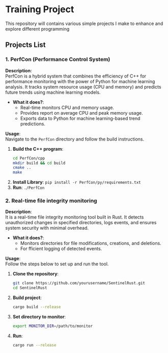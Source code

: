 # Training Project

This repository will contains various simple projects I make to enhance and explore different programming

## Projects List

### 1. PerfCon (Performance Control System)

**Description**:  
PerfCon is a hybrid system that combines the efficiency of C++ for performance monitoring with the power of Python for machine learning analysis. It tracks system resource usage (CPU and memory) and predicts future trends using machine learning models.
- **What it does?**: 
  - Real-time monitors CPU and memory usage.
  - Provides report on average CPU and peak memory usage.
  - Exports data to Python for machine learning-based trend predictions.
  
**Usage**:  
Navigate to the `PerfCon` directory and follow the build instructions.

1. **Build the C++ program**:
   ```bash
   cd PerfCon/cpp
   mkdir build && cd build
   cmake ..
   make
   ```
2. **Install Library**:
   ```pip install -r PerfCon/py/requirements.txt```
3. **Run**:
   ```./PerfCon```


### 2. Real-time file integrity monitoring 

**Description**:  
It is a real-time file integrity monitoring tool built in Rust. It detects unauthorized changes in specified directories, logs events, and ensures system security with minimal overhead.

- **What it does?**:
  - Monitors directories for file modifications, creations, and deletions.
  - For fficient logging of detected events.

**Usage**:  
Follow the steps below to set up and run the tool.

1. **Clone the repository**:
   ```bash
   git clone https://github.com/yourusername/SentinelRust.git
   cd SentinelRust
   ```
2. **Build project**:

    ```bash
    cargo build --release
    ```
3. **Set directory to monitor**:

    ```bash
    export MONITOR_DIR=/path/to/monitor
    ```
4. **Run**:

    ```bash
    cargo run --release
    ```
